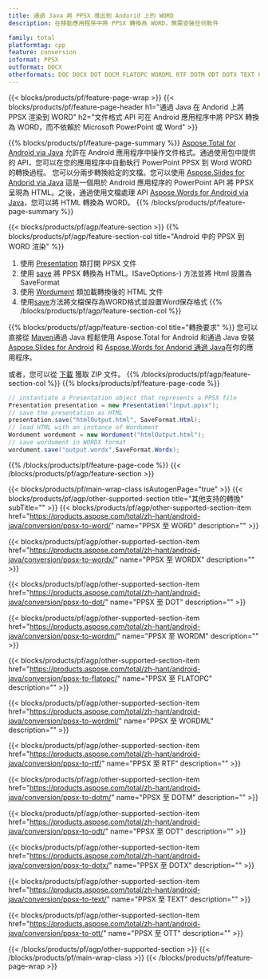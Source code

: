 ```yaml
---
title: 通過 Java 將 PPSX 導出到 Andorid 上的 WORD
description: 在移動應用程序中將 PPSX 轉換為 WORD，無需安裝任何軟件

family: total
platformtag: cpp
feature: conversion
informat: PPSX
outformat: DOCX
otherformats: DOC DOCX DOT DOCM FLATOPC WORDML RTF DOTM ODT DOTX TEXT OTT
---
```

{{< blocks/products/pf/feature-page-wrap >}}
{{< blocks/products/pf/feature-page-header h1="通過 Java 在 Andorid 上將 PPSX 渲染到 WORD" h2="文件格式 API 可在 Android 應用程序中將 PPSX 轉換為 WORD，而不依賴於 Microsoft PowerPoint 或 Word" >}}

{{% blocks/products/pf/feature-page-summary %}}
[Aspose.Total for Android via Java](https://products.aspose.com/total/android-java/) 允許在 Android 應用程序中操作文件格式。通過使用包中提供的 API，您可以在您的應用程序中自動執行 PowerPoint PPSX 到 Word WORD 的轉換過程。
您可以分兩步轉換給定的文檔。您可以使用 [Aspose.Slides for Andorid via Java](https://products.aspose.com/slides/android-java/) 這是一個用於 Android 應用程序的 PowerPoint API 將 PPSX 呈現為 HTML。之後，通過使用文檔處理 API [Aspose.Words for Android via Java](https://products.aspose.com/words/android-java/)，您可以將 HTML 轉換為 WORD。 
{{% /blocks/products/pf/feature-page-summary  %}}

{{< blocks/products/pf/agp/feature-section >}}
{{% blocks/products/pf/agp/feature-section-col title="Android 中的 PPSX 到 WORD 渲染" %}}
1. 使用 [Presentation](https://reference.aspose.com/slides/java/com.aspose.slides/Presentation) 類打開 PPSX 文件
2. 使用 [save](https://reference.aspose.com/slides/java/com.aspose.slides/Presentation#save-java.lang.String-int-com.aspose.slides) 將 PPSX 轉換為 HTML。ISaveOptions-) 方法並將 Html 設置為 SaveFormat
3. 使用 [Wordument](https://reference.aspose.com/words/java/com.aspose.words/Wordument) 類加載轉換後的 HTML 文件
4. 使用[save](https://reference.aspose.com/words/java/com.aspose.words/Wordument#save(java.lang.String,int))方法將文檔保存為WORD格式並設置Word保存格式
{{% /blocks/products/pf/agp/feature-section-col %}}

{{% blocks/products/pf/agp/feature-section-col title="轉換要求" %}}
您可以直接從 [Maven](https://repository.aspose.com/webapp/#/artifacts/browse/tree/General/repo/com/aspose/aspose-total)通過 Java 輕鬆使用 Aspose.Total for Android 和通過 Java 安裝 [Aspose.Slides for Android](https://words.aspose.com/slides/androidjava/install-aspose-slides-for-android-via-java/) 和 [Aspose.Words for Andorid 通過 Java](https://words.aspose.com/words/java/install-aspose-words-for-android-via-java/#install-asposewords-for-android-via-java-from-maven-repository)在你的應用程序。

或者，您可以從 [下載](https://releases.aspose.com/total/androidjava) 獲取 ZIP 文件。
{{% /blocks/products/pf/agp/feature-section-col %}}
{{% blocks/products/pf/feature-page-code %}}
```cs
// instantiate a Presentation object that represents a PPSX file
Presentation presentation = new Presentation("input.ppsx");
// save the presentation as HTML
presentation.save("htmlOutput.html", SaveFormat.Html);
// load HTML with an instance of Wordument
Wordument wordument = new Wordument("htmlOutput.html");
// save wordument in WORDX format
wordument.save("output.wordx",SaveFormat.Wordx);   
```

{{% /blocks/products/pf/feature-page-code %}}
{{< /blocks/products/pf/agp/feature-section >}}

{{< blocks/products/pf/main-wrap-class isAutogenPage="true" >}}
{{< blocks/products/pf/agp/other-supported-section title="其他支持的轉換" subTitle="" >}}
{{< blocks/products/pf/agp/other-supported-section-item href="https://products.aspose.com/total/zh-hant/android-java/conversion/ppsx-to-word/" name="PPSX 至 WORD" description="" >}}

{{< blocks/products/pf/agp/other-supported-section-item href="https://products.aspose.com/total/zh-hant/android-java/conversion/ppsx-to-wordx/" name="PPSX 至 WORDX" description="" >}}

{{< blocks/products/pf/agp/other-supported-section-item href="https://products.aspose.com/total/zh-hant/android-java/conversion/ppsx-to-dot/" name="PPSX 至 DOT" description="" >}}

{{< blocks/products/pf/agp/other-supported-section-item href="https://products.aspose.com/total/zh-hant/android-java/conversion/ppsx-to-wordm/" name="PPSX 至 WORDM" description="" >}}

{{< blocks/products/pf/agp/other-supported-section-item href="https://products.aspose.com/total/zh-hant/android-java/conversion/ppsx-to-flatopc/" name="PPSX 至 FLATOPC" description="" >}}

{{< blocks/products/pf/agp/other-supported-section-item href="https://products.aspose.com/total/zh-hant/android-java/conversion/ppsx-to-wordml/" name="PPSX 至 WORDML" description="" >}}

{{< blocks/products/pf/agp/other-supported-section-item href="https://products.aspose.com/total/zh-hant/android-java/conversion/ppsx-to-rtf/" name="PPSX 至 RTF" description="" >}}

{{< blocks/products/pf/agp/other-supported-section-item href="https://products.aspose.com/total/zh-hant/android-java/conversion/ppsx-to-dotm/" name="PPSX 至 DOTM" description="" >}}

{{< blocks/products/pf/agp/other-supported-section-item href="https://products.aspose.com/total/zh-hant/android-java/conversion/ppsx-to-odt/" name="PPSX 至 ODT" description="" >}}

{{< blocks/products/pf/agp/other-supported-section-item href="https://products.aspose.com/total/zh-hant/android-java/conversion/ppsx-to-dotx/" name="PPSX 至 DOTX" description="" >}}

{{< blocks/products/pf/agp/other-supported-section-item href="https://products.aspose.com/total/zh-hant/android-java/conversion/ppsx-to-text/" name="PPSX 至 TEXT" description="" >}}

{{< blocks/products/pf/agp/other-supported-section-item href="https://products.aspose.com/total/zh-hant/android-java/conversion/ppsx-to-ott/" name="PPSX 至 OTT" description="" >}}


{{< /blocks/products/pf/agp/other-supported-section >}}
{{< /blocks/products/pf/main-wrap-class >}}
{{< /blocks/products/pf/feature-page-wrap >}}